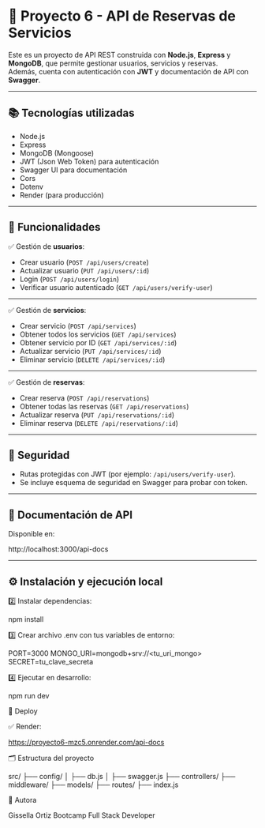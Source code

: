 # 🚀 Proyecto 6 - API de Reservas de Servicios

Este es un proyecto de API REST construida con **Node.js**, **Express** y **MongoDB**, que permite gestionar usuarios, servicios y reservas.  
Además, cuenta con autenticación con **JWT** y documentación de API con **Swagger**.

---

## 📚 Tecnologías utilizadas

- Node.js
- Express
- MongoDB (Mongoose)
- JWT (Json Web Token) para autenticación
- Swagger UI para documentación
- Cors
- Dotenv
- Render (para producción)

---

## 🎯 Funcionalidades

✅ Gestión de **usuarios**:

- Crear usuario (`POST /api/users/create`)
- Actualizar usuario (`PUT /api/users/:id`)
- Login (`POST /api/users/login`)
- Verificar usuario autenticado (`GET /api/users/verify-user`)

---

✅ Gestión de **servicios**:

- Crear servicio (`POST /api/services`)
- Obtener todos los servicios (`GET /api/services`)
- Obtener servicio por ID (`GET /api/services/:id`)
- Actualizar servicio (`PUT /api/services/:id`)
- Eliminar servicio (`DELETE /api/services/:id`)

---

✅ Gestión de **reservas**:

- Crear reserva (`POST /api/reservations`)
- Obtener todas las reservas (`GET /api/reservations`)
- Actualizar reserva (`PUT /api/reservations/:id`)
- Eliminar reserva (`DELETE /api/reservations/:id`)

---

## 🔐 Seguridad

- Rutas protegidas con JWT (por ejemplo: `/api/users/verify-user`).
- Se incluye esquema de seguridad en Swagger para probar con token.

---

## 📝 Documentación de API

Disponible en:

http://localhost:3000/api-docs

---

## ⚙️ Instalación y ejecución local

2️⃣ Instalar dependencias:

npm install

3️⃣ Crear archivo .env con tus variables de entorno:

PORT=3000
MONGO_URI=mongodb+srv://<tu_uri_mongo>
SECRET=tu_clave_secreta

4️⃣ Ejecutar en desarrollo:

npm run dev

🚀 Deploy

✅ Render:

https://proyecto6-mzc5.onrender.com/api-docs


🗂️ Estructura del proyecto

src/
├── config/
│   ├── db.js
│   ├── swagger.js
├── controllers/
├── middleware/
├── models/
├── routes/
├── index.js

🤝 Autora

Gissella Ortiz
Bootcamp Full Stack Developer


